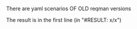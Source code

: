 There are yaml scenarios OF OLD reqman versions

The result is in the first line (in "#RESULT: x/x")


